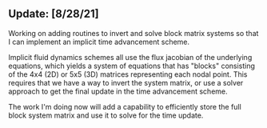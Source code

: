 ## Update: [8/28/21]

Working on adding routines to invert and solve block matrix systems so that I can implement an implicit time advancement scheme.

Implicit fluid dynamics schemes all use the flux jacobian of the underlying equations, which yields a system of equations that has "blocks" consisting of the 4x4 (2D) or 5x5 (3D) matrices representing each nodal point. This requires that we have a way to invert the system matrix, or use a solver approach to get the final update in the time advancement scheme.

The work I'm doing now will add a capability to efficiently store the full block system matrix and use it to solve for the time update.

